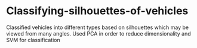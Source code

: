 # Classifying-silhouettes-of-vehicles
Classified vehicles into different types based on silhouettes which may be viewed from many angles. Used PCA in order to reduce dimensionality and SVM for classification
